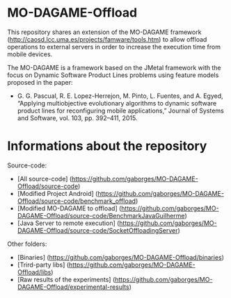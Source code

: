 # MO-DAGAME-Offload
This repository shares an extension of the MO-DAGAME framework (http://caosd.lcc.uma.es/projects/famware/tools.htm) to allow offload operations to external servers in order to increase the execution time from mobile devices.  

The MO-DAGAME is a framework based on the JMetal framework with the focus on Dynamic Software Product Lines problems using feature models proposed in the paper:  
* G. G. Pascual, R. E. Lopez-Herrejon, M. Pinto, L. Fuentes, and A. Egyed, “Applying multiobjective evolutionary algorithms to dynamic software product lines for reconfiguring mobile applications,” Journal of Systems and Software, vol. 103, pp. 392–411, 2015.

# Informations about the repository

Source-code:
* [All source-code] (https://github.com/gaborges/MO-DAGAME-Offload/source-code)
* [Modified Project Android] (https://github.com/gaborges/MO-DAGAME-Offload/source-code/benchmark_offload)
* [Modified MO-DAGAME to offload] (https://github.com/gaborges/MO-DAGAME-Offload/source-code/BenchmarkJavaGuilherme)
* [Java Server to remote execution] (https://github.com/gaborges/MO-DAGAME-Offload/source-code/SocketOffloadingServer)

Other folders:
* [Binaries] (https://github.com/gaborges/MO-DAGAME-Offload/binaries)
* [Trird-party libs] (https://github.com/gaborges/MO-DAGAME-Offload/libs)
* [Raw results of the experiments] (https://github.com/gaborges/MO-DAGAME-Offload/experimental-results)

